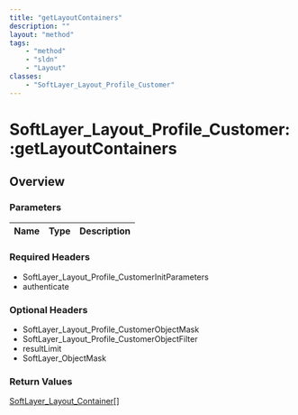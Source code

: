 ```yaml
---
title: "getLayoutContainers"
description: ""
layout: "method"
tags:
    - "method"
    - "sldn"
    - "Layout"
classes:
    - "SoftLayer_Layout_Profile_Customer"
---
```

# SoftLayer_Layout_Profile_Customer::getLayoutContainers
## Overview 


### Parameters 
|Name | Type | Description |
| --- | --- | --- |


### Required Headers
* SoftLayer_Layout_Profile_CustomerInitParameters
* authenticate

### Optional Headers
* SoftLayer_Layout_Profile_CustomerObjectMask
* SoftLayer_Layout_Profile_CustomerObjectFilter
* resultLimit
* SoftLayer_ObjectMask

### Return Values
<a href='/reference/datatypes/SoftLayer_Layout_Container'>SoftLayer_Layout_Container[] </a>

